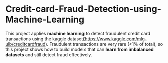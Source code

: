 # Credit-card-Fraud-Detection-using-Machine-Learning
This project applies **machine learning** to detect fraudulent credit card transactions using the kaggle dataset(https://www.kaggle.com/mlg-ulb/creditcardfraud). Fraudulent transactions are very rare (&lt;1% of total), so this project shows how to build models that can **learn from imbalanced datasets** and still detect fraud effectively.  
